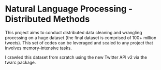 # Natural Language Processing - Distributed Methods

This project aims to conduct distributed data cleaning and wrangling processing on a huge dataset (the final dataset is comprised of 100+ million tweets). This set of codes can be leveraged and scaled to any project that involves memory-intensive tasks.

I crawled this dataset from scratch using the new Twitter API v2 via the twarc package.
